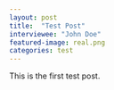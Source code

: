 ```yaml
---
layout: post
title:  "Test Post"
interviewee: "John Doe"
featured-image: real.png
categories: test
---
```

This is the first test post.
